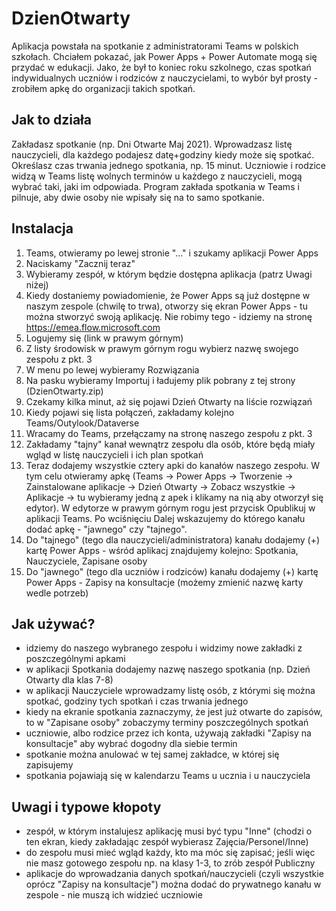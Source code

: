 # DzienOtwarty
Aplikacja powstała na spotkanie z administratorami Teams w polskich szkołach. Chciałem pokazać, jak Power Apps + Power Automate mogą się przydać w edukacji. Jako, że był to koniec roku szkolnego, czas spotkań indywidualnych uczniów i rodziców z nauczycielami, to wybór był prosty - zrobiłem apkę do organizacji takich spotkań.

## Jak to działa
Zakładasz spotkanie (np. Dni Otwarte Maj 2021). Wprowadzasz listę nauczycieli, dla każdego podajesz datę+godziny kiedy może się spotkać. Określasz czas trwania jednego spotkania, np. 15 minut. Uczniowie i rodzice widzą w Teams listę wolnych terminów u każdego z nauczycieli, mogą wybrać taki, jaki im odpowiada. Program zakłada spotkania w Teams i pilnuje, aby dwie osoby nie wpisały się na to samo spotkanie.

## Instalacja
1. Teams, otwieramy po lewej stronie "..." i szukamy aplikacji Power Apps
2. Naciskamy "Zacznij teraz"
3. Wybieramy zespół, w którym będzie dostępna aplikacja (patrz Uwagi niżej)
4. Kiedy dostaniemy powiadomienie, że Power Apps są już dostępne w naszym zespole (chwilę to trwa), otworzy się ekran Power Apps - tu można stworzyć swoją aplikację. Nie robimy tego - idziemy na stronę https://emea.flow.microsoft.com
5. Logujemy się (link w prawym górnym)
6. Z listy środowisk w prawym górnym rogu wybierz nazwę swojego zespołu z pkt. 3
7. W menu po lewej wybieramy Rozwiązania
8. Na pasku wybieramy Importuj i ładujemy plik pobrany z tej strony (DzienOtwarty.zip)
9. Czekamy kilka minut, aż się pojawi Dzień Otwarty na liście rozwiązań
10. Kiedy pojawi się lista połączeń, zakładamy kolejno Teams/Outylook/Dataverse
11. Wracamy do Teams, przełączamy na stronę naszego zespołu z pkt. 3
12. Zakładamy "tajny" kanał wewnątrz zespołu dla osób, które będą miały wgląd w listę nauczycieli i ich plan spotkań
13. Teraz dodajemy wszystkie cztery apki do kanałów naszego zespołu. W tym celu otwieramy apkę (Teams -> Power Apps -> Tworzenie -> Zainstalowane aplikacje -> Dzień Otwarty -> Zobacz wszystkie -> Aplikacje -> tu wybieramy jedną z apek i klikamy na nią aby otworzył się edytor). W edytorze w prawym górnym rogu jest przycisk Opublikuj w aplikacji Teams. Po wciśnięciu Dalej wskazujemy do którego kanału dodać apkę - "jawnego" czy "tajnego".
14. Do "tajnego" (tego dla nauczycieli/administratora) kanału dodajemy (+) kartę Power Apps - wśród aplikacj znajdujemy kolejno: Spotkania, Nauczyciele, Zapisane osoby
15. Do "jawnego" (tego dla uczniów i rodziców) kanału dodajemy (+) kartę Power Apps - Zapisy na konsultacje (możemy zmienić nazwę karty wedle potrzeb)

## Jak używać?
* idziemy do naszego wybranego zespołu i widzimy nowe zakładki z poszczególnymi apkami
* w aplikacji Spotkania dodajemy nazwę naszego spotkania (np. Dzień Otwarty dla klas 7-8)
* w aplikacji Nauczyciele wprowadzamy listę osób, z którymi się można spotkać, godziny tych spotkań i czas trwania jednego
* kiedy na ekranie spotkania zaznaczymy, że jest już otwarte do zapisów, to w "Zapisane osoby" zobaczymy terminy poszczególnych spotkań
* uczniowie, albo rodzice przez ich konta, używają zakładki "Zapisy na konsultacje" aby wybrać dogodny dla siebie termin
* spotkanie można anulować w tej samej zakładce, w której się zapisujemy
* spotkania pojawiają się w kalendarzu Teams u ucznia i u nauczyciela

## Uwagi i typowe kłopoty
* zespół, w którym instalujesz aplikację musi być typu "Inne" (chodzi o ten ekran, kiedy zakładając zespół wybierasz Zajęcia/Personel/Inne)
* do zespołu musi mieć wgląd każdy, kto ma móc się zapisać; jeśli więc nie masz gotowego zespołu np. na klasy 1-3, to zrób zespół Publiczny
* aplikacje do wprowadzania danych spotkań/nauczycieli (czyli wszystkie oprócz "Zapisy na konsultacje") można dodać do prywatnego kanału w zespole - nie muszą ich widzieć uczniowie 
